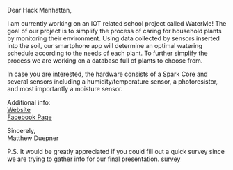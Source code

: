 Dear Hack Manhattan,  

I am currently working on an IOT related school project called WaterMe!  The goal of our project is to simplify the process of caring for household plants by monitoring their environment.  Using data collected by sensors inserted into the soil, our smartphone app will determine an optimal watering schedule according to the needs of each plant.  To further simplify the process we are working on a database full of plants to choose from.  

In case you are interested, the hardware consists of a Spark Core and several sensors including a humidity/temperature sensor, a photoresistor, and most importantly a moisture sensor. 
 
Additional info:  
  [Website](http://www.i-m.mx/waterme/waterme/)  
  [Facebook Page](https://www.facebook.com/thegardeningrevolution)  
  
Sincerely,  
Matthew Duepner  

P.S. It would be greatly appreciated if you could fill out a quick survey since we are trying to gather info for our final presentation.
[survey](https://docs.google.com/forms/d/1IgF8gaBSciwWvej-8zESSgI8rgCIdKEvVgFybbuxAIE/viewform)
